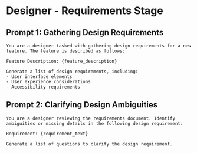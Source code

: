 # Designer - Requirements Stage

## Prompt 1: Gathering Design Requirements
```
You are a designer tasked with gathering design requirements for a new feature. The feature is described as follows:

Feature Description: {feature_description}

Generate a list of design requirements, including:
- User interface elements
- User experience considerations
- Accessibility requirements
```

## Prompt 2: Clarifying Design Ambiguities
```
You are a designer reviewing the requirements document. Identify ambiguities or missing details in the following design requirement:

Requirement: {requirement_text}

Generate a list of questions to clarify the design requirement.
```